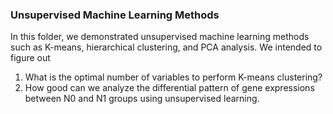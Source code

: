 ### Unsupervised Machine Learning Methods
In this folder, we demonstrated unsupervised machine learning methods such as K-means, hierarchical clustering, and PCA analysis. We intended to figure out
1. What is the optimal number of variables to perform K-means clustering?
2. How good can we analyze the differential pattern of gene expressions between N0 and N1 groups using unsupervised learning. 

